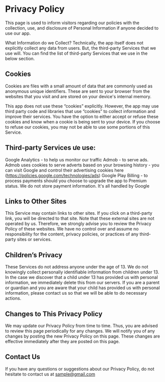# Privacy Policy
This page is used to inform visitors regarding our policies with the collection, use, and disclosure of Personal Information if anyone decided to use our app.

What Information do we Collect?
Technically, the app itself does not explicitly collect any data from users. But, the third-party Services that we use will. You can find the list of third-party Services that we use in the below section.

## Cookies
Cookies are files with a small amount of data that are commonly used as anonymous unique identifiers. These are sent to your browser from the websites that you visit and are stored on your device's internal memory.

This app does not use these “cookies” explicitly. However, the app may use third party code and libraries that use “cookies” to collect information and improve their services. You have the option to either accept or refuse these cookies and know when a cookie is being sent to your device. If you choose to refuse our cookies, you may not be able to use some portions of this Service.

## Third-party Services ưe use:
Google Analytics - to help us monitor our traffic
Admob - to serve ads. Admob uses cookies to serve adverts based on your browsing history - you can visit Google and control their advertising cookies here (https://policies.google.com/technologies/ads)
Google Play Billing - to process payments should you choose to upgrade the app to Premium status. We do not store payment information. It's all handled by Google

## Links to Other Sites

This Service may contain links to other sites. If you click on a third-party link, you will be directed to that site. Note that these external sites are not operated by us. Therefore, we strongly advise you to review the Privacy Policy of these websites. We have no control over and assume no responsibility for the content, privacy policies, or practices of any third-party sites or services.

## Children’s Privacy

These Services do not address anyone under the age of 13. We do not knowingly collect personally identifiable information from children under 13. In the case we discover that a child under 13 has provided us with personal information, we immediately delete this from our servers. If you are a parent or guardian and you are aware that your child has provided us with personal information, please contact us so that we will be able to do necessary actions.

## Changes to This Privacy Policy

We may update our Privacy Policy from time to time. Thus, you are advised to review this page periodically for any changes. We will notify you of any changes by posting the new Privacy Policy on this page. These changes are effective immediately after they are posted on this page.

## Contact Us

If you have any questions or suggestions about our Privacy Policy, do not hesitate to contact us at sample@gmail.com
